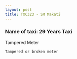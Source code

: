 ```yaml
---
layout: post
title: TXC323 - SM Makati
---
```


### Name of taxi: 29 Years Taxi 

Tampered Meter

```Tampered or broken meter```
